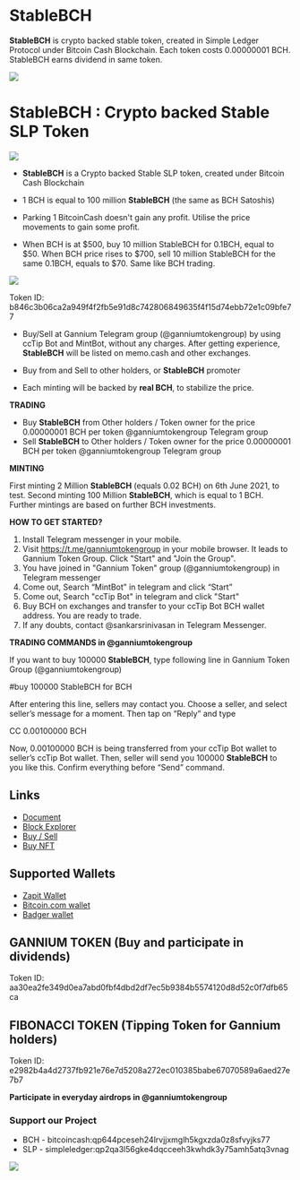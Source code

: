 # StableBCH

**StableBCH** is crypto backed stable token, created in Simple Ledger Protocol under Bitcoin Cash Blockchain. Each token costs 0.00000001 BCH. StableBCH earns dividend in same token.

![](http://sankarsrinivasan.com/personal/stablebchlogo.png)
# StableBCH : Crypto backed Stable SLP Token
![](http://tokens.bitcoin.com/32/aa30ea2fe349d0ea7abd0fbf4dbd2df7ec5b9384b5574120d8d52c0f7dfb65ca.png)

- **StableBCH** is a Crypto backed Stable SLP token, created under Bitcoin Cash Blockchain

- 1 BCH is equal to 100 million **StableBCH** (the same as BCH Satoshis)

- Parking 1 BitcoinCash doesn't gain any profit. Utilise the price movements to gain some profit. 

- When BCH is at $500, buy 10 million StableBCH for 0.1BCH, equal to $50. When BCH price rises to $700, sell 10 million StableBCH for the same 0.1BCH, equals to $70. Same like BCH trading.

![](http://sankarsrinivasan.com/personal/bch1.png)

Token ID: b846c3b06ca2a949f4f2fb5e91d8c742806849635f4f15d74ebb72e1c09bfe77

- Buy/Sell at Gannium Telegram group (@ganniumtokengroup) by using ccTip Bot and MintBot, without any charges. After getting experience, **StableBCH** will be listed on memo.cash and other exchanges.

- Buy from and Sell to other holders, or **StableBCH** promoter

- Each minting will be backed by **real BCH**, to stabilize the price.

**TRADING**

- Buy **StableBCH** from Other holders / Token owner for the price 0.00000001 BCH per token @ganniumtokengroup Telegram group
- Sell **StableBCH** to Other holders / Token owner for the price 0.00000001 BCH per token @ganniumtokengroup Telegram group

**MINTING**

First minting 2 Million **StableBCH** (equals 0.02 BCH) on 6th June 2021, to test. Second minting 100 Million **StableBCH**, which is equal to 1 BCH. Further mintings are  based on further BCH investments.

**HOW TO GET STARTED?**

1)	Install Telegram messenger in your mobile. 
2)	Visit https://t.me/ganniumtokengroup in your mobile browser. It leads to Gannium Token Group. Click "Start" and "Join the Group". 
3)	You have joined in "Gannium Token" group (@ganniumtokengroup) in Telegram messenger
4)	Come out, Search “MintBot” in telegram and click “Start”
5)	Come out, Search "ccTip Bot" in telegram and click "Start"
6)	Buy BCH on exchanges and transfer to your ccTip Bot BCH wallet address. You are ready to trade.
7)	If any doubts, contact @sankarsrinivasan in Telegram Messenger.

**TRADING COMMANDS in @ganniumtokengroup**

If you want to buy 100000 **StableBCH**, type following line in Gannium Token Group (@ganniumtokengroup)

#buy 100000 StableBCH for BCH 

After entering this line, sellers may contact you. Choose a seller, and select seller’s message for a moment. Then tap on “Reply” and type 

CC 0.00100000 BCH

Now, 0.00100000 BCH is being transferred from your ccTip Bot wallet to seller’s ccTip Bot wallet. Then, seller will send you 100000 **StableBCH** to you like this. Confirm everything before “Send” command.

## Links

- [Document](http://sankarsrinivasan.com/personal/StableBCH.pdf)
- [Block Explorer](https://explorer.bitcoin.com/bch/token/b846c3b06ca2a949f4f2fb5e91d8c742806849635f4f15d74ebb72e1c09bfe77)
- [Buy / Sell](https://t.me/ganniumtokengroup)
- [Buy NFT](https://mintable.app/u/sankarsrinivasan)

## Supported Wallets

- [Zapit Wallet](https://play.google.com/store/apps/details?id=io.wallet.zapit) 
- [Bitcoin.com wallet](https://play.google.com/store/search?q=bitcoin.com)
- [Badger wallet](https://play.google.com/store/apps/details?id=com.badgermobile)


## GANNIUM TOKEN (Buy and participate in dividends)
Token ID: aa30ea2fe349d0ea7abd0fbf4dbd2df7ec5b9384b5574120d8d52c0f7dfb65ca

## FIBONACCI TOKEN (Tipping Token for Gannium holders)
Token ID: e2982b4a4d2737fb921e76e7d5208a272ec010385babe67070589a6aed27e7b7

**Participate in everyday airdrops in @ganniumtokengroup**

### Support our Project
- BCH - bitcoincash:qp644pceseh24lrvjjxmglh5kgxzda0z8sfvyjks77
- SLP - simpleledger:qp2qa3l56gke4dqcceeh3kwhdk3y75amh5atq3vnag

![](http://sankarsrinivasan.com/personal/2.png)

